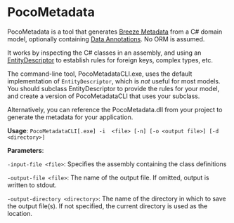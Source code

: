 # PocoMetadata

PocoMetadata is a tool that generates [Breeze Metadata](http://www.breezejs.com/documentation/breeze-metadata-format) from a C# domain model, optionally containing [Data Annotations](https://msdn.microsoft.com/en-us/library/dd901590.aspx).  No ORM is assumed.

It works by inspecting the C# classes in an assembly, and using an 
[EntityDescriptor](https://github.com/Breeze/breeze.tooling/blob/master/PocoMetadata/PocoMetadataGenerator/EntityDescriptor.cs)
to establish rules for foreign keys, complex types, etc.

The command-line tool, PocoMetadataCLI.exe, uses the default implementation of `EntityDescriptor`, which is *not* useful for most models.  You should subclass EntityDescriptor to provide the rules for your model, and create a version of PocoMetadataCLI that uses your subclass.

Alternatively, you can reference the PocoMetadata.dll from your project to generate the metadata for your application.

**Usage**:  `PocoMetadataCLI[.exe] -i  <file> [-n] [-o <output file>] [-d  <directory>]`

**Parameters**:

`-input-file <file>`: Specifies the assembly containing the class definitions

`-output-file <file>`: The name of the output file.  If omitted, output is written to stdout. 

`-output-directory <directory>`: The name of the directory in which to save the output file(s).  If not specified, the current directory is used as the location.

